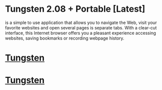 # Tungsten 2.08 + Portable [Latest]

is a simple to use application that allows you to navigate the Web, visit your favorite websites and open several pages is separate tabs. With a clear-cut interface, this Internet browser offers you a pleasant experience accessing websites, saving bookmarks or recording webpage history.



# [Tungsten](https://tinyurl.com/7bc4nm75)

# [Tungsten](https://tinyurl.com/7bc4nm75)
